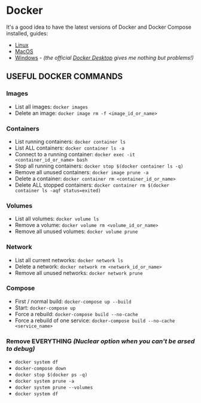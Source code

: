 # Docker

It's a good idea to have the latest versions of Docker and Docker Compose installed, guides:

- [Linux](https://docs.docker.com/desktop/install/linux-install/)
- [MacOS](https://docs.docker.com/desktop/install/mac-install/)
- [Windows](WINDOWS.md) - *(the official [Docker Desktop](https://docs.docker.com/desktop/install/windows-install/) gives me nothing but problems!)*

## USEFUL DOCKER COMMANDS

### Images

- List all images: `docker images`
- Delete an image: `docker image rm -f <image_id_or_name>`

### Containers

- List running containers: `docker container ls`
- List ALL containers: `docker container ls -a`
- Connect to a running container: `docker exec -it <container_id_or_name> bash`
- Stop all running containers: `docker stop $(docker container ls -q)`
- Remove all unused containers: `docker image prune -a`
- Delete a container: `docker container rm <container_id_or_name>`
- Delete ALL stopped containers: `docker container rm $(docker container ls -aqf status=exited)`

### Volumes

- List all volumes: `docker volume ls`
- Remove a volume: `docker volume rm <volume_id_or_name>`
- Remove all unused volumes: `docker volume prune`

### Network

- List all current networks: `docker network ls`
- Delete a network: `docker network rm <network_id_or_name>`
- Remove all unused networks: `docker network prune`

### Compose

- First / normal build: `docker-compose up --build`
- Start: `docker-compose up`
- Force a rebuild: `docker-compose build --no-cache`
- Force a rebuild of one service: `docker-compose build --no-cache <service_name>`

### Remove EVERYTHING *(Nuclear option when you can't be arsed to debug)*

- `docker system df`
- `docker-compose down`
- `docker stop $(docker ps -q)`
- `docker system prune -a`
- `docker system prune --volumes`
- `docker system df`
